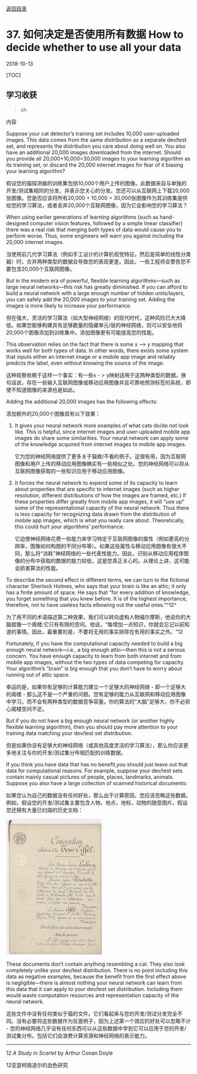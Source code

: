 [返回目录](../MLY_index.html)

# 37. 如何决定是否使用所有数据 How to decide whether to use all your data

2018-10-13

[TOC]

## 学习收获

> sh

内容

Suppose your cat detector’s training set includes 10,000 user-uploaded images. This data comes from the same distribution as a separate dev/test set, and represents the distribution you care about doing well on. You also have an additional 20,000 images downloaded from the internet. Should you provide all 20,000+10,000=30,000 images to your learning algorithm as its training set, or discard the 20,000 internet images for fear of it biasing your learning algorithm?

假设您的猫探测器的训练集包括10,000个用户上传的图像。此数据来自与单独的开发/测试集相同的分发，并表示您关心的分发。您还可以从互联网上下载20,000张图像。您是否应该将所有20,000 + 10,000 = 30,000张图像作为其训练集提供给您的学习算法，或者丢弃20,000个互联网图像，因为它会影响您的学习算法？

When using earlier generations of learning algorithms (such as hand-designed computer vision features, followed by a simple linear classifier) there was a real risk that merging both types of data would cause you to perform worse. Thus, some engineers will warn you against including the 20,000 internet images.

当使用前几代学习算法（例如手工设计的计算机视觉特征，然后是简单的线性分类器）时，合并两种类型的数据会导致您的表现更差。因此，一些工程师会警告您不要包含20,000个互联网图像。

But in the modern era of powerful, flexible learning algorithms—such as large neural networks—this risk has greatly diminished. If you can afford to build a neural network with a large enough number of hidden units/layers, you can safely add the 20,000 images to your training set. Adding the images is more likely to increase your performance.

但在强大，灵活的学习算法（如大型神经网络）的现代时代，这种风险已大大降低。如果您能够构建具有足够数量的隐藏单元/层的神经网络，则可以安全地将20,000个图像添加到训练集中。添加图像更有可能提高您的性能。

This observation relies on the fact that there is some x —> y mapping that works well for both types of data. In other words, there exists some system that inputs either an internet image or a mobile app image and reliably predicts the label, even without knowing the source of the image.

这种观察依赖于这样一个事实：有一些x  - > y映射适用于这两种类型的数据。换句话说，存在一些输入互联网图像或移动应用图像并且可靠地预测标签的系统，即使不知道图像的来源也是如此。

Adding the additional 20,000 images has the following effects:

添加额外的20,000个图像具有以下效果：

1. It gives your neural network more examples of what cats do/do not look like. This is helpful, since internet images and user-uploaded mobile app images do share some similarities. Your neural network can apply some of the knowledge acquired from internet images to mobile app images.

   它为您的神经网络提供了更多关于猫做/不看的例子。这很有用，因为互联网图像和用户上传的移动应用图像确实有一些相似之处。您的神经网络可以将从互联网图像获取的一些知识应用于移动应用图像。

2. It forces the neural network to expend some of its capacity to learn about properties that are specific to internet images (such as higher resolution, different distributions of how the images are framed, etc.) If these properties differ greatly from mobile app images, it will “use up” some of the representational capacity of the neural network. Thus there is less capacity for recognizing data drawn from the distribution of mobile app images, which is what you really care about. Theoretically, this could hurt your algorithms’ performance.

   它迫使神经网络花费一些能力来学习特定于互联网图像的属性（例如更高的分辨率，图像如何构图的不同分布等）。如果这些属性与移动应用图像有很大不同，那么将“消耗”神经网络的一些代表性能力。因此，识别从移动应用程序图像的分布中获取的数据的能力较低，这是您真正关心的。从理论上讲，这可能会损害算法的性能。

To describe the second effect in different terms, we can turn to the fictional character Sherlock Holmes, who says that your brain is like an attic; it only has a finite amount of space. He says that “for every addition of knowledge, you forget something that you knew before. It is of the highest importance, therefore, not to have useless facts elbowing out the useful ones.”^12^

为了用不同的术语描述第二种效果，我们可以转向虚构人物福尔摩斯，他说你的大脑就像一个阁楼;它只有有限的空间。他说，“每增加一点知识，你就会忘记以前知道的事情。因此，最重要的是，不要将无用的事实排除在有用的事实之外。“12

Fortunately, if you have the computational capacity needed to build a big enough neural network—i.e., a big enough attic—then this is not a serious concern. You have enough capacity to learn from both internet and from mobile app images, without the two types of data competing for capacity. Your algorithm’s “brain” is big enough that you don’t have to worry about running out of attic space.

幸运的是，如果你有足够的计算能力建立一个足够大的神经网络 - 即一个足够大的阁楼 - 那么这不是一个严重的问题。您有足够的能力从互联网和移动应用图像中学习，而不会有两种类型的数据竞争容量。你的算法的“大脑”足够大，你不必担心阁楼空间不足。

But if you do not have a big enough neural network (or another highly flexible learning algorithm), then you should pay more attention to your training data matching your dev/test set distribution.

但是如果你没有足够大的神经网络（或其他高度灵活的学习算法），那么你应该更多地关注与你的开发/测试集分布相匹配的训练数据。

If you think you have data that has no benefit,you should just leave out that data for computational reasons. For example, suppose your dev/test sets contain mainly casual pictures of people, places, landmarks, animals. Suppose you also have a large collection of scanned historical documents:

如果您认为自己的数据没有任何好处，那么出于计算原因，您应该忽略这些数据。例如，假设您的开发/测试集主要包含人物，地点，地标，动物的随意图片。假设您还拥有大量已扫描的历史文档：

![37_doc](../assets/37_doc.png)

 These documents don’t contain anything resembling a cat. They also look completely unlike your dev/test distribution. There is no point including this data as negative examples, because the benefit from the first effect above is negligible—there is almost nothing your neural network can learn from this data that it can apply to your dev/test set distribution. Including them would waste computation resources and representation capacity of the neural network.

这些文件中没有任何类似于猫的文件。它们看起来与您的开发/测试分发完全不同。没有必要将这些数据作为反面例子，因为上述第一个效应的好处可以忽略不计 - 您的神经网络几乎没有任何东西可以从这些数据中学到它可以应用于您的开发/测试集分布。包括它们会浪费计算资源和神经网络的表示能力。



---

12 *A Study in Scarlet* by Arthur Conan Doyle

12亚瑟柯南道尔的血色研究